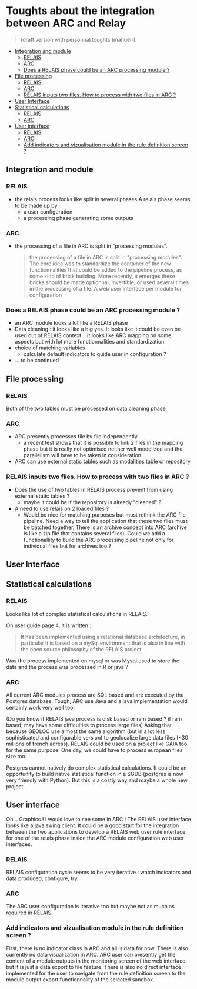 # Toughts about the integration between ARC and Relay

> [draft version with personnal toughts (manuel)]

- [Integration and module](#integration-and-module)
  - [RELAIS](#relais)
  - [ARC](#arc)
  - [Does a RELAIS phase could be an ARC processing module ?](#does-a-relais-phase-could-be-an-arc-processing-module-)
- [File processing](#file-processing)
  - [RELAIS](#relais-1)
  - [ARC](#arc-1)
  - [RELAIS inputs two files. How to process with two files in ARC ?](#relais-inputs-two-files-how-to-process-with-two-files-in-arc-)
- [User Interface](#user-interface)
- [Statistical calculations](#statistical-calculations)
  - [RELAIS](#relais-2)
  - [ARC](#arc-2)
- [User interface](#user-interface)
  - [RELAIS](#relais-3)
  - [ARC](#arc-3)
  - [Add indicators and vizualisation module in the rule definition screen ?](#add-indicators-and-vizualisation-module-in-the-rule-definition-screen-)

## Integration and module

### RELAIS

- the relais process looks like split in several phases
A relais phase seems to be made up by
    - a user configuration
    - a processing phase generating some outputs

### ARC

- the processing of a file in ARC is split in "processing modules". 
    > the processing of a file in ARC is split in "processing modules". The core idea was to standardize the container of the new functionnalities that could be added to the pipeline process, as some kind of brick building. More recently, it emerges these bricks should be made optionnal, invertible, or used several times in the processing of a file.
    > A web user interface per module for configuration

### Does a RELAIS phase could be an ARC processing module ?

- an ARC module looks a lot like a RELAIS phase
- Data cleaning : it looks like a big yes. It looks like it could be even be used out of RELAIS context .. It looks like ARC mapping on some aspects but with lot more functionnalities and standardization
- choice of matching variables
    - calculate default indicators to guide user in configuration ?
- ... to be continued

## File processing

### RELAIS

Both of the two tables must be processed on data cleaning phase

### ARC

- ARC presently processes file by file independently
    - a recent test shows that it is possible to link 2 files in the mapping phase but it is really not optimised neither well modelized and the parallelism will have to be taken in consideration
- ARC can use external static tables such as modalities table or repository

### RELAIS inputs two files. How to process with two files in ARC ?

- Does the use of two tables in RELAIS process prevent from using external static tables ?
    - maybe it could be if the repository is already "cleaned" ?
- A need to use relais on 2 loaded files ?
    - Would be nice for matching purposes but must rethink the ARC file pipeline. Need a way to tell the application that these two files must be batched together. There is an archive concept into ARC (archive is like a zip file that contains several files). Could we add a functionallity to build the ARC processing pipeline not only for individual files but for archives too ?


## User Interface

## Statistical calculations

### RELAIS
Looks like lot of complex statistical calculations in RELAIS. 

On user guide page 4, it is written :
> It has been implemented using a relational database architecture, in particular it is based on a mySql environment that is also in line with the open source philosophy of the RELAIS project.

Was the process implemented on mysql or was Mysql used to store the data and the process was processed in R or java ?

### ARC

All current ARC modules process are SQL based and are executed by the Postgres database. Tough, ARC use Java and a java implementation would certainly work very well too.

(Do you know if RELAIS java process is disk based or ram based ? if ram based, may have some difficulties to process large files)
Asking that because GEOLOC use almost the same algorithm (but in a lot less sophisticated and configurable version) to geolocalize large data files (~30 millions of french adress). RELAIS could be used on a project like GAIA too for the same purpose. One day, we could have to process european files size too.

Postgres cannot natively do complex statistical calculations.
It could be an opportunity to build native statistical function in a SGDB (postgres is now very friendly with Python). But this is a costly way and maybe a whole new project.


## User interface

Oh… Graphics ! I would love to see some in ARC ! The RELAIS user interface looks like a java swing client. It could be a good start for the integration between the two applications to develop a RELAIS web user rule interface for one of the relais phase inside the ARC module configuration web user interfaces.

### RELAIS

RELAIS configuration cycle seems to be very iterative : watch indicators and data produced, configure, try.

### ARC

The ARC user configuration is iterative too but maybe not as much as required in RELAIS.

### Add indicators and vizualisation module in the rule definition screen ?

First, there is no indicator class in ARC and all is data for now. There is also currently no data visualization in ARC.
ARC user can presently get the content of a module outputs in the monitoring screen of the web interface but it is just a data export to file feature.
There is also no direct interface implemented for the user to navigate from the rule definition screen to the module output export functionnality of the selected sandbox.